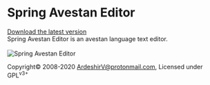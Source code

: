# Spring Avestan Editor<br/>
<a href="https://github.com/ArdeshirV/SpringAvestanEditor/releases">Download the latest version</a><br/>
Spring Avestan Editor is an avestan language text editor.<br/><br/>
<img alt="Spring Avestan Editor" src="https://raw.githubusercontent.com/ArdeshirV/SpringAvestanEditor/master/Images/AvestanEditor.png">
<p style="margin: auto;">
  Copyright&copy; 2008-2020 <a href="mailto:ardeshirv@protonmail.com">ArdeshirV@protonmail.com</a>, Licensed under GPL<sup>v3+</sup>
<p/>


